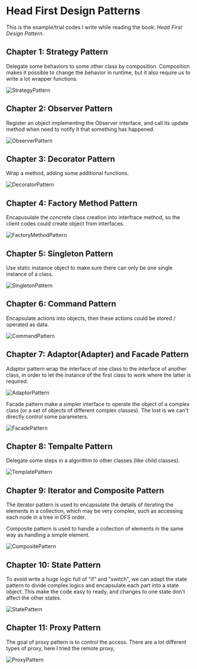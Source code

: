 # Head First Design Patterns

This is the example/trial codes I write while reading the book: *Head First Design Pattern*.

## Chapter 1: Strategy Pattern
Delegate some behaviors to some other class by composition.
Composition makes it possible to change the behavior in runtime, but it also require us to write a lot wrapper functions. 

![StrategyPattern](readme_images/c01_StrategyPattern.png)


## Chapter 2: Observer Pattern
Register an object implementing the Observer interface, and call its update method when need to notify it that something has happened.

![ObserverPattern](readme_images/c02_ObserverPattern.png)


## Chapter 3: Decorator Pattern
Wrap a method, adding some additional functions.

![DecoratorPattern](readme_images/c03_DecoratorPattern.png)


## Chapter 4: Factory Method Pattern
Encapusulate the concrete class creation into interfrace method, so the client codes could create object from interfaces.

![FactoryMethodPattern](readme_images/c04_FactoryMethodPattern.png)


## Chapter 5: Singleton Pattern
Use static instance object to make sure there can only be one single instance of a class.

![SingletonPattern](readme_images/c05_SingletonPattern.png)


## Chapter 6: Command Pattern
Encapsulate actions into objects, then these actions could be stored / operated as data.

![CommandPattern](readme_images/c06_CommandPattern.png)


## Chapter 7: Adaptor(Adapter) and Facade Pattern
Adaptor pattern wrap the interface of one class to the interface of another class, in order to let the instance of the first class to work where the latter is required.

![AdaptorPattern](readme_images/c07_AdaptorPattern.png)

Facade pattern make a simpler interface to operate the object of a complex class (or a set of objects of different complex classes). The lost is we can't directly control some parameters.

![FacadePattern](readme_images/c07_FacadePattern.png)


## Chapter 8: Tempalte Pattern
Delegate some steps in a algorithm to other classes (like child classes).

![TemplatePattern](readme_images/c08_TemplatePattern.png)


## Chapter 9: Iterator and Composite Pattern
The iterator pattern is used to encapsulate the details of iterating the elements in a collection, which may be very complex, such as accessing each node in a tree in DFS order.

Composite pattern is used to handle a collection of elements in the same way as handling a simple element. 

![CompositePattern](readme_images/c09_IteratorAndCompositePattern.png)


## Chapter 10: State Pattern

To avoid write a huge logic full of "if" and "switch", we can adapt the state pattern to divide complex logics and encapsulate each part into a state object. This make the code easy to ready, and changes to one state don't affect the other states. 

![StatePattern](readme_images/c10_StatePattern.png)


## Chapter 11: Proxy Pattern
The goal of proxy pattern is to control the access. There are a lot different types of proxy, here I tried the remote proxy, 

![ProxyPattern](readme_images/c11_ProxyPattern.png)